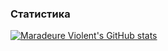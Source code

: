 ### Статистика
[![Maradeure Violent's GitHub stats](https://github-readme-stats.vercel.app/api?username=maradeure&theme=transparent)](https://github.com/anuraghazra/github-readme-stats)
